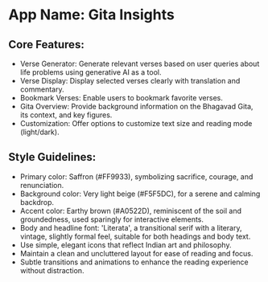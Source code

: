 # **App Name**: Gita Insights

## Core Features:

- Verse Generator: Generate relevant verses based on user queries about life problems using generative AI as a tool.
- Verse Display: Display selected verses clearly with translation and commentary.
- Bookmark Verses: Enable users to bookmark favorite verses.
- Gita Overview: Provide background information on the Bhagavad Gita, its context, and key figures.
- Customization: Offer options to customize text size and reading mode (light/dark).

## Style Guidelines:

- Primary color: Saffron (#FF9933), symbolizing sacrifice, courage, and renunciation.
- Background color: Very light beige (#F5F5DC), for a serene and calming backdrop.
- Accent color: Earthy brown (#A0522D), reminiscent of the soil and groundedness, used sparingly for interactive elements.
- Body and headline font: 'Literata', a transitional serif with a literary, vintage, slightly formal feel, suitable for both headings and body text.
- Use simple, elegant icons that reflect Indian art and philosophy.
- Maintain a clean and uncluttered layout for ease of reading and focus.
- Subtle transitions and animations to enhance the reading experience without distraction.